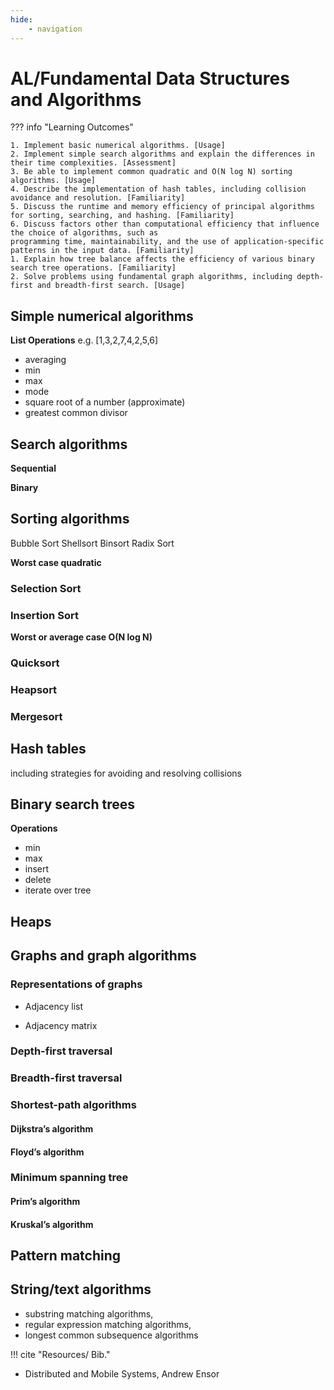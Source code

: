 ```yaml
---
hide:
    - navigation
---
```

# AL/Fundamental Data Structures and Algorithms

??? info "Learning Outcomes"

    1. Implement basic numerical algorithms. [Usage]
    2. Implement simple search algorithms and explain the differences in their time complexities. [Assessment]
    3. Be able to implement common quadratic and O(N log N) sorting algorithms. [Usage]
    4. Describe the implementation of hash tables, including collision avoidance and resolution. [Familiarity]
    5. Discuss the runtime and memory efficiency of principal algorithms for sorting, searching, and hashing. [Familiarity]
    6. Discuss factors other than computational efficiency that influence the choice of algorithms, such as
    programming time, maintainability, and the use of application-specific patterns in the input data. [Familiarity]
    1. Explain how tree balance affects the efficiency of various binary search tree operations. [Familiarity]
    2. Solve problems using fundamental graph algorithms, including depth-first and breadth-first search. [Usage]

## Simple numerical algorithms

**List Operations**
e.g. [1,3,2,7,4,2,5,6]

- averaging
- min
- max
- mode
- square root of a number (approximate)
- greatest common divisor

## Search algorithms

**Sequential**  

**Binary** 

## Sorting algorithms

Bubble Sort
Shellsort
Binsort
Radix Sort

**Worst case quadratic** 

### Selection Sort

### Insertion Sort
  
**Worst or average case O(N log N)** 

### Quicksort

### Heapsort

### Mergesort

## Hash tables

including strategies for avoiding and resolving collisions

## Binary search trees

**Operations** 

- min
- max
- insert
- delete
- iterate over tree

## Heaps

## Graphs and graph algorithms

### Representations of graphs 

- Adjacency list
  
- Adjacency matrix

### Depth-first traversal 

### Breadth-first traversal

### Shortest-path algorithms 

#### Dijkstra’s algorithm

#### Floyd’s algorithm

### Minimum spanning tree 

#### Prim’s algorithm
#### Kruskal’s algorithm

## Pattern matching 

## String/text algorithms 

- substring matching algorithms, 
- regular expression matching algorithms, 
- longest common subsequence algorithms

!!! cite "Resources/ Bib."

- Distributed and Mobile Systems, Andrew Ensor